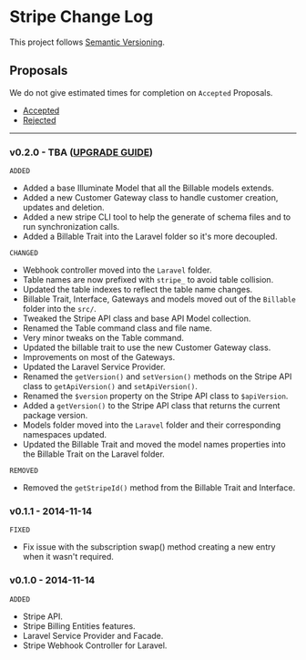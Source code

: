 # Stripe Change Log

This project follows [Semantic Versioning](CONTRIBUTING.md).

## Proposals

We do not give estimated times for completion on `Accepted` Proposals.

- [Accepted](https://github.com/cartalyst/stripe/labels/Accepted)
- [Rejected](https://github.com/cartalyst/stripe/labels/Rejected)

---

### v0.2.0 - TBA ([UPGRADE GUIDE](#..))

`ADDED`

- Added a base Illuminate Model that all the Billable models extends.
- Added a new Customer Gateway class to handle customer creation, updates and deletion.
- Added a new stripe CLI tool to help the generate of schema files and to run synchronization calls.
- Added a Billable Trait into the Laravel folder so it's more decoupled.

`CHANGED`

- Webhook controller moved into the `Laravel` folder.
- Table names are now prefixed with `stripe_` to avoid table collision.
- Updated the table indexes to reflect the table name changes.
- Billable Trait, Interface, Gateways and models moved out of the `Billable` folder into the `src/`.
- Tweaked the Stripe API class and base API Model collection.
- Renamed the Table command class and file name.
- Very minor tweaks on the Table command.
- Updated the billable trait to use the new Customer Gateway class.
- Improvements on most of the Gateways.
- Updated the Laravel Service Provider.
- Renamed the `getVersion()` and `setVersion()` methods on the Stripe API class to `getApiVersion()` and `setApiVersion()`.
- Renamed the `$version` property on the Stripe API class to `$apiVersion`.
- Added a `getVersion()` to the Stripe API class that returns the current package version.
- Models folder moved into the `Laravel` folder and their corresponding namespaces updated.
- Updated the Billable Trait and moved the model names properties into the Billable Trait on the Laravel folder.

`REMOVED`

- Removed the `getStripeId()` method from the Billable Trait and Interface.

### v0.1.1 - 2014-11-14

`FIXED`

- Fix issue with the subscription swap() method creating a new entry when it wasn't required.

### v0.1.0 - 2014-11-14

`ADDED`

- Stripe API.
- Stripe Billing Entities features.
- Laravel Service Provider and Facade.
- Stripe Webhook Controller for Laravel.
